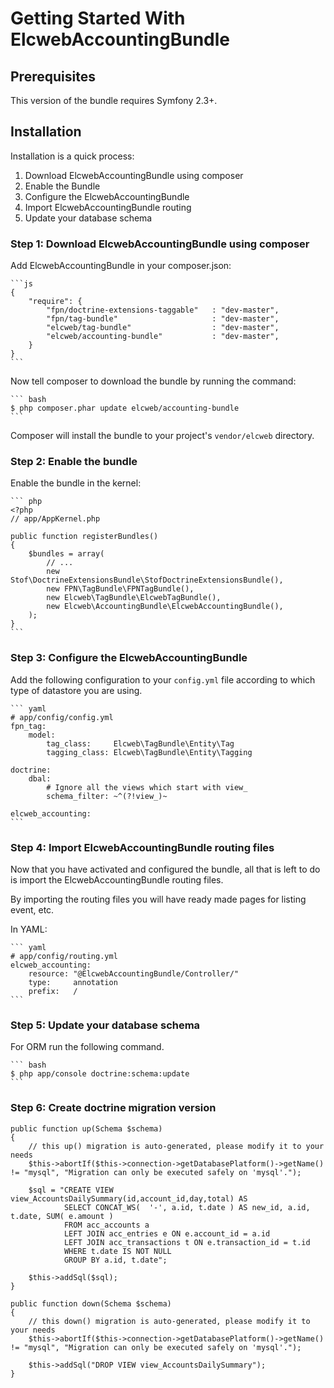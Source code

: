 Getting Started With ElcwebAccountingBundle
===========================================

## Prerequisites

This version of the bundle requires Symfony 2.3+.

## Installation

Installation is a quick process:

1. Download ElcwebAccountingBundle using composer
2. Enable the Bundle
3. Configure the ElcwebAccountingBundle
4. Import ElcwebAccountingBundle routing
5. Update your database schema

### Step 1: Download ElcwebAccountingBundle using composer

Add ElcwebAccountingBundle in your composer.json:

    ```js
    {
        "require": {
            "fpn/doctrine-extensions-taggable"   : "dev-master",
            "fpn/tag-bundle"                     : "dev-master",
            "elcweb/tag-bundle"                  : "dev-master",
            "elcweb/accounting-bundle"           : "dev-master",
        }
    }
    ```

Now tell composer to download the bundle by running the command:

    ``` bash
    $ php composer.phar update elcweb/accounting-bundle
    ```

Composer will install the bundle to your project's `vendor/elcweb` directory.

### Step 2: Enable the bundle

Enable the bundle in the kernel:

    ``` php
    <?php
    // app/AppKernel.php

    public function registerBundles()
    {
        $bundles = array(
            // ...
            new Stof\DoctrineExtensionsBundle\StofDoctrineExtensionsBundle(),
            new FPN\TagBundle\FPNTagBundle(),
            new Elcweb\TagBundle\ElcwebTagBundle(),
            new Elcweb\AccountingBundle\ElcwebAccountingBundle(),
        );
    }
    ```

### Step 3: Configure the ElcwebAccountingBundle

Add the following configuration to your `config.yml` file according to which type
of datastore you are using.

    ``` yaml
    # app/config/config.yml
    fpn_tag:
        model:
            tag_class:     Elcweb\TagBundle\Entity\Tag
            tagging_class: Elcweb\TagBundle\Entity\Tagging

    doctrine:
        dbal:
            # Ignore all the views which start with view_
            schema_filter: ~^(?!view_)~

    elcweb_accounting:
    ```

### Step 4: Import ElcwebAccountingBundle routing files

Now that you have activated and configured the bundle, all that is left to do is
import the ElcwebAccountingBundle routing files.

By importing the routing files you will have ready made pages for listing event, etc.

In YAML:

    ``` yaml
    # app/config/routing.yml
    elcweb_accounting:
        resource: "@ElcwebAccountingBundle/Controller/"
        type:     annotation
        prefix:   /
    ```

### Step 5: Update your database schema

For ORM run the following command.

    ``` bash
    $ php app/console doctrine:schema:update
    ```
### Step 6: Create doctrine migration version

    public function up(Schema $schema)
    {
        // this up() migration is auto-generated, please modify it to your needs
        $this->abortIf($this->connection->getDatabasePlatform()->getName() != "mysql", "Migration can only be executed safely on 'mysql'.");

        $sql = "CREATE VIEW view_AccountsDailySummary(id,account_id,day,total) AS
                SELECT CONCAT_WS(  '-', a.id, t.date ) AS new_id, a.id, t.date, SUM( e.amount )
                FROM acc_accounts a
                LEFT JOIN acc_entries e ON e.account_id = a.id
                LEFT JOIN acc_transactions t ON e.transaction_id = t.id
                WHERE t.date IS NOT NULL
                GROUP BY a.id, t.date";

        $this->addSql($sql);
    }

    public function down(Schema $schema)
    {
        // this down() migration is auto-generated, please modify it to your needs
        $this->abortIf($this->connection->getDatabasePlatform()->getName() != "mysql", "Migration can only be executed safely on 'mysql'.");

        $this->addSql("DROP VIEW view_AccountsDailySummary");
    }
